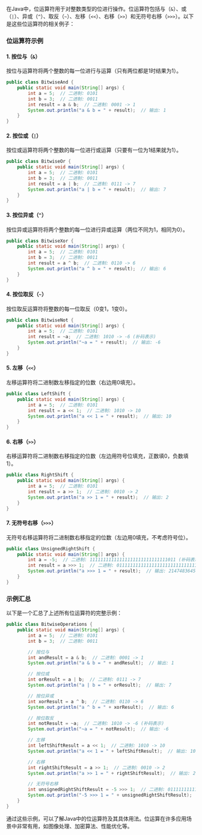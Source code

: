 在Java中，位运算符用于对整数类型的位进行操作。位运算符包括与（`&`）、或（`|`）、异或（`^`）、取反（`~`）、左移（`<<`）、右移（`>>`）和无符号右移（`>>>`）。以下是这些位运算符的相关例子：

### 位运算符示例

#### 1. 按位与（`&`）
按位与运算符将两个整数的每一位进行与运算（只有两位都是1时结果为1）。

```java
public class BitwiseAnd {
    public static void main(String[] args) {
        int a = 5;  // 二进制: 0101
        int b = 3;  // 二进制: 0011
        int result = a & b;  // 二进制: 0001 -> 1
        System.out.println("a & b = " + result);  // 输出: 1
    }
}
```

#### 2. 按位或（`|`）
按位或运算符将两个整数的每一位进行或运算（只要有一位为1结果就为1）。

```java
public class BitwiseOr {
    public static void main(String[] args) {
        int a = 5;  // 二进制: 0101
        int b = 3;  // 二进制: 0011
        int result = a | b;  // 二进制: 0111 -> 7
        System.out.println("a | b = " + result);  // 输出: 7
    }
}
```

#### 3. 按位异或（`^`）
按位异或运算符将两个整数的每一位进行异或运算（两位不同为1，相同为0）。

```java
public class BitwiseXor {
    public static void main(String[] args) {
        int a = 5;  // 二进制: 0101
        int b = 3;  // 二进制: 0011
        int result = a ^ b;  // 二进制: 0110 -> 6
        System.out.println("a ^ b = " + result);  // 输出: 6
    }
}
```

#### 4. 按位取反（`~`）
按位取反运算符将整数的每一位取反（0变1，1变0）。

```java
public class BitwiseNot {
    public static void main(String[] args) {
        int a = 5;  // 二进制: 0101
        int result = ~a;  // 二进制: 1010 -> -6 (补码表示)
        System.out.println("~a = " + result);  // 输出: -6
    }
}
```

#### 5. 左移（`<<`）
左移运算符将二进制数左移指定的位数（右边用0填充）。

```java
public class LeftShift {
    public static void main(String[] args) {
        int a = 5;  // 二进制: 0101
        int result = a << 1;  // 二进制: 1010 -> 10
        System.out.println("a << 1 = " + result);  // 输出: 10
    }
}
```

#### 6. 右移（`>>`）
右移运算符将二进制数右移指定的位数（左边用符号位填充，正数填0，负数填1）。

```java
public class RightShift {
    public static void main(String[] args) {
        int a = 5;  // 二进制: 0101
        int result = a >> 1;  // 二进制: 0010 -> 2
        System.out.println("a >> 1 = " + result);  // 输出: 2
    }
}
```

#### 7. 无符号右移（`>>>`）
无符号右移运算符将二进制数右移指定的位数（左边用0填充，不考虑符号位）。

```java
public class UnsignedRightShift {
    public static void main(String[] args) {
        int a = -5;  // 二进制: 11111111111111111111111111111011 (补码表示)
        int result = a >>> 1;  // 二进制: 01111111111111111111111111111101 -> 2147483645
        System.out.println("a >>> 1 = " + result);  // 输出: 2147483645
    }
}
```

### 示例汇总

以下是一个汇总了上述所有位运算符的完整示例：

```java
public class BitwiseOperations {
    public static void main(String[] args) {
        int a = 5;  // 二进制: 0101
        int b = 3;  // 二进制: 0011

        // 按位与
        int andResult = a & b;  // 二进制: 0001 -> 1
        System.out.println("a & b = " + andResult);  // 输出: 1

        // 按位或
        int orResult = a | b;  // 二进制: 0111 -> 7
        System.out.println("a | b = " + orResult);  // 输出: 7

        // 按位异或
        int xorResult = a ^ b;  // 二进制: 0110 -> 6
        System.out.println("a ^ b = " + xorResult);  // 输出: 6

        // 按位取反
        int notResult = ~a;  // 二进制: 1010 -> -6 (补码表示)
        System.out.println("~a = " + notResult);  // 输出: -6

        // 左移
        int leftShiftResult = a << 1;  // 二进制: 1010 -> 10
        System.out.println("a << 1 = " + leftShiftResult);  // 输出: 10

        // 右移
        int rightShiftResult = a >> 1;  // 二进制: 0010 -> 2
        System.out.println("a >> 1 = " + rightShiftResult);  // 输出: 2

        // 无符号右移
        int unsignedRightShiftResult = -5 >>> 1;  // 二进制: 01111111111111111111111111111101 -> 2147483645
        System.out.println("-5 >>> 1 = " + unsignedRightShiftResult);  // 输出: 2147483645
    }
}
```

通过这些示例，可以了解Java中的位运算符及其具体用法。位运算在许多应用场景中非常有用，如图像处理、加密算法、性能优化等。